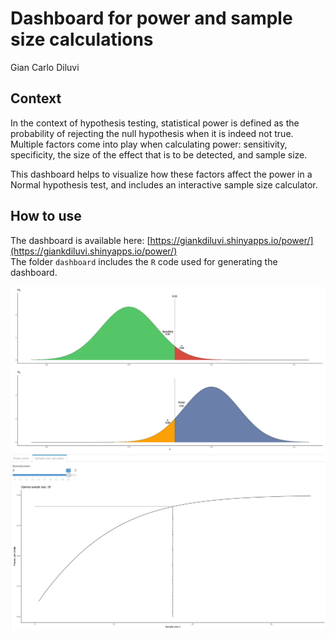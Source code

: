 # Dashboard for power and sample size calculations
Gian Carlo Diluvi

## Context
In the context of hypothesis testing, statistical power is defined as the probability of rejecting the null hypothesis when it is indeed not true. Multiple factors come into play when calculating power: sensitivity, specificity, the size of the effect that is to be detected, and sample size.

This dashboard helps to visualize how these factors affect the power in a Normal hypothesis test, and includes an interactive sample size calculator.

## How to use
The dashboard is available here: [https://giankdiluvi.shinyapps.io/power/](https://giankdiluvi.shinyapps.io/power/) \
The folder `dashboard` includes the `R` code used for generating the dashboard.

![Density comparison](img/densities.png)
![Power calculator](img/power_calculator.png)